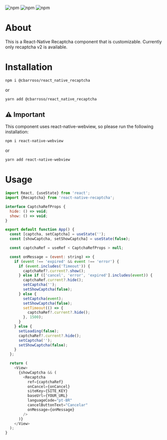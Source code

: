 ![npm](https://img.shields.io/npm/v/react-native?color=%232fa90f&label=react-native&style=plastic)
![npm](https://img.shields.io/npm/dm/@cnilton/react-native-recaptcha?style=plastic)
![npm](https://img.shields.io/npm/dt/@cnilton/react-native-recaptcha?style=plastic)

# About

This is a React-Native Recaptcha component that is customizable. Currently only recaptcha v2 is available.

# Installation

```bash
npm i @cbarroso/react_native_recaptcha
```

or

```bash
yarn add @cbarroso/react_native_recaptcha
```

## ⚠ Important

This component uses react-native-webview, so please run the following installation:

```bash
npm i react-native-webview
```

or

```bash
yarn add react-native-webview
```

# Usage

```javascript
import React, {useState} from 'react';
import {Recaptcha} from 'react-native-recaptcha';

interface CaptchaRefProps {
  hide: () => void;
  show: () => void;
}

export default function App() {
  const [captcha, setCaptcha] = useState('');
  const [showCaptcha, setShowCaptcha] = useState(false);

  const captchaRef = useRef < CaptchaRefProps > null;

  const onMessage = (event: string) => {
    if (event !== 'expired' && event !== 'error') {
      if (event.includes('Timeout')) {
        captchaRef?.current?.show();
      } else if (['cancel', 'error', 'expired'].includes(event)) {
        captchaRef.current?.hide();
        setCaptcha('');
        setShowCaptcha(false);
      } else {
        setCaptcha(event);
        setShowCaptcha(false);
        setTimeout(() => {
          captchaRef?.current?.hide();
        }, 1500);
      }
    } else {
      setLoading(false);
      captchaRef?.current?.hide();
      setCaptcha('');
      setShowCaptcha(false);
    }
  };

  return (
    <View>
      {showCaptcha && (
        <Recaptcha
          ref={captchaRef}
          onCancel={onCancel}
          siteKey={SITE_KEY}
          baseUrl={YOUR_URL}
          languageCode="pt-BR"
          cancelButtonText="Cancelar"
          onMessage={onMessage}
        />
      )}
    </View>
  );
}
```
